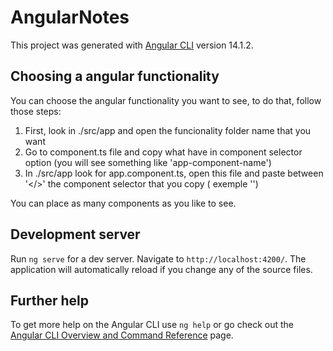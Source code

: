 # AngularNotes

This project was generated with [Angular CLI](https://github.com/angular/angular-cli) version 14.1.2.


## Choosing a angular functionality

You can choose the angular functionality you want to see, to do that, follow those steps:

1. First, look in ./src/app and open the funcionality folder name that you want
2. Go to component.ts file and copy what have in component selector option (you will see something like 'app-component-name')
3. In ./src/app look for app.component.ts, open this file and paste between '</>' the component selector that you copy ( exemple '<app-component-name/>') 

You can place as many components as you like to see.

## Development server

Run `ng serve` for a dev server. Navigate to `http://localhost:4200/`. The application will automatically reload if you change any of the source files.

## Further help

To get more help on the Angular CLI use `ng help` or go check out the [Angular CLI Overview and Command Reference](https://angular.io/cli) page.
